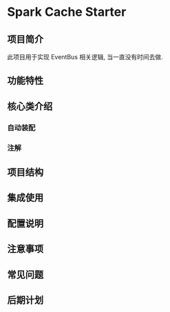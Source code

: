# Spark Cache Starter

## 项目简介

此项目用于实现 EventBus 相关逻辑, 当一直没有时间去做.

## 功能特性

## 核心类介绍

### 自动装配

### 注解

## 项目结构

## 集成使用

## 配置说明

## 注意事项

## 常见问题

## 后期计划
